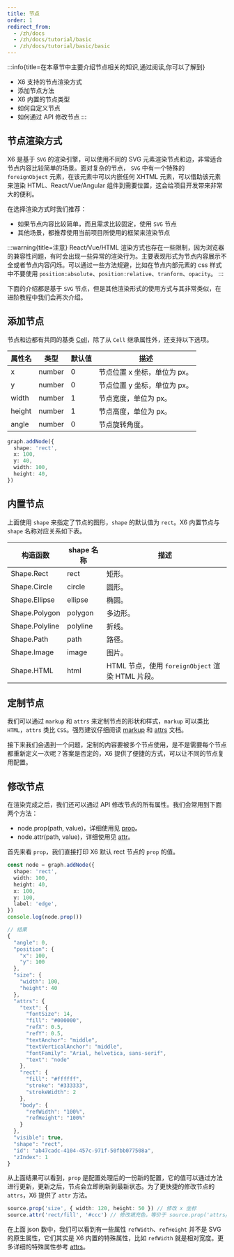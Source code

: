 ```yaml
---
title: 节点
order: 1
redirect_from:
  - /zh/docs
  - /zh/docs/tutorial/basic
  - /zh/docs/tutorial/basic/basic
---
```


:::info{title=在本章节中主要介绍节点相关的知识,通过阅读,你可以了解到}

- X6 支持的节点渲染方式
- 添加节点方法
- X6 内置的节点类型
- 如何自定义节点
- 如何通过 API 修改节点 :::

## 节点渲染方式

X6 是基于 `SVG` 的渲染引擎，可以使用不同的 SVG 元素渲染节点和边，非常适合节点内容比较简单的场景。面对复杂的节点， `SVG` 中有一个特殊的 `foreignObject` 元素，在该元素中可以内嵌任何 XHTML 元素，可以借助该元素来渲染 HTML、React/Vue/Angular 组件到需要位置，这会给项目开发带来非常大的便利。

在选择渲染方式时我们推荐：

- 如果节点内容比较简单，而且需求比较固定，使用 `SVG` 节点
- 其他场景，都推荐使用当前项目所使用的框架来渲染节点

:::warning{title=注意} React/Vue/HTML 渲染方式也存在一些限制，因为浏览器的兼容性问题，有时会出现一些异常的渲染行为。主要表现形式为节点内容展示不全或者节点内容闪烁。可以通过一些方法规避，比如在节点内部元素的 css 样式中不要使用 `position:absolute`、`position:relative`、`tranform`、`opacity`。 :::

下面的介绍都是基于 `SVG` 节点，但是其他渲染形式的使用方式与其非常类似，在进阶教程中我们会再次介绍。

## 添加节点

节点和边都有共同的基类 [Cell](/zh/docs/api/model/cell)，除了从 `Cell` 继承属性外，还支持以下选项。

| 属性名 | 类型   | 默认值 | 描述                         |
| ------ | ------ | ------ | ---------------------------- |
| x      | number | 0      | 节点位置 x 坐标，单位为 px。 |
| y      | number | 0      | 节点位置 y 坐标，单位为 px。 |
| width  | number | 1      | 节点宽度，单位为 px。        |
| height | number | 1      | 节点高度，单位为 px。        |
| angle  | number | 0      | 节点旋转角度。               |

```ts
graph.addNode({
  shape: 'rect',
  x: 100,
  y: 40,
  width: 100,
  height: 40,
})
```

## 内置节点

上面使用 `shape` 来指定了节点的图形，`shape` 的默认值为 `rect`。X6 内置节点与 `shape` 名称对应关系如下表。

| 构造函数 | shape 名称 | 描述 |
| --- | --- | --- |
| Shape.Rect | rect | 矩形。 |
| Shape.Circle | circle | 圆形。 |
| Shape.Ellipse | ellipse | 椭圆。 |
| Shape.Polygon | polygon | 多边形。 |
| Shape.Polyline | polyline | 折线。 |
| Shape.Path | path | 路径。 |
| Shape.Image | image | 图片。 |
| Shape.HTML | html | HTML 节点，使用 `foreignObject` 渲染 HTML 片段。 |

<code id="node-shapes" src="@/src/tutorial/basic/node/shapes/index.tsx"></code>

## 定制节点

我们可以通过 `markup` 和 `attrs` 来定制节点的形状和样式，`markup` 可以类比 `HTML`，`attrs` 类比 `CSS`。强烈建议仔细阅读 [markup](/zh/docs/api/model/cell#markup) 和 [attrs](/zh/docs/api/model/cell#attrs) 文档。

接下来我们会遇到一个问题，定制的内容要被多个节点使用，是不是需要每个节点都重新定义一次呢？答案是否定的，X6 提供了便捷的方式，可以让不同的节点复用配置。

<code id="node-registry" src="@/src/tutorial/basic/node/registry/index.tsx"></code>

## 修改节点

在渲染完成之后，我们还可以通过 API 修改节点的所有属性。我们会常用到下面两个方法：

- node.prop(path, value)，详细使用见 [prop](/zh/docs/api/model/cell#节点和边的属性-properties)。
- node.attr(path, value)，详细使用见 [attr](/zh/docs/api/model/cell#元素属性-attrs)。

首先来看 `prop`，我们直接打印 X6 默认 rect 节点的 `prop` 的值。

```ts
const node = graph.addNode({
  shape: 'rect',
  width: 100,
  height: 40,
  x: 100,
  y: 100,
  label: 'edge',
})
console.log(node.prop())

// 结果
{
  "angle": 0,
  "position": {
    "x": 100,
    "y": 100
  },
  "size": {
    "width": 100,
    "height": 40
  },
  "attrs": {
    "text": {
      "fontSize": 14,
      "fill": "#000000",
      "refX": 0.5,
      "refY": 0.5,
      "textAnchor": "middle",
      "textVerticalAnchor": "middle",
      "fontFamily": "Arial, helvetica, sans-serif",
      "text": "node"
    },
    "rect": {
      "fill": "#ffffff",
      "stroke": "#333333",
      "strokeWidth": 2
    },
    "body": {
      "refWidth": "100%",
      "refHeight": "100%"
    }
  },
  "visible": true,
  "shape": "rect",
  "id": "ab47cadc-4104-457c-971f-50fbb077508a",
  "zIndex": 1
}
```

从上面结果可以看到，`prop` 是配置处理后的一份新的配置，它的值可以通过方法进行更新，更新之后，节点会立即刷新到最新状态。为了更快捷的修改节点的 `attrs`，X6 提供了 `attr` 方法。

```ts
source.prop('size', { width: 120, height: 50 }) // 修改 x 坐标
source.attr('rect/fill', '#ccc') // 修改填充色，等价于 source.prop('attrs/rect/fill', '#ccc')
```

<code id="node-prop" src="@/src/tutorial/basic/node/prop/index.tsx"></code>

在上面 json 数中，我们可以看到有一些属性 `refWidth`、`refHeight` 并不是 SVG 的原生属性，它们其实是 X6 内置的特殊属性，比如 `refWidth` 就是相对宽度。更多详细的特殊属性参考 [attrs](/zh/docs/api/model/attrs)。
